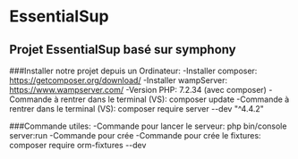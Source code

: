# EssentialSup
## Projet EssentialSup basé sur symphony



###Installer notre projet depuis un Ordinateur:
  -Installer composer: https://getcomposer.org/download/
  -Installer wampServer: https://www.wampserver.com/
  -Version PHP: 7.2.34 (avec composer)
  -Commande à rentrer dans le terminal (VS): composer update
  -Commande à rentrer dans le terminal (VS): composer require server --dev "^4.4.2"
  
  
  
###Commande utiles:
  -Commande pour lancer le serveur: php bin/console server:run
  -Commande pour crée 
  -Commande pour crée le fixtures: composer require orm-fixtures --dev
